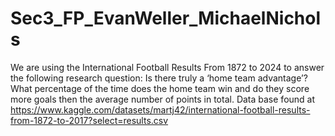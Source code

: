 # Sec3_FP_EvanWeller_MichaelNichols
We are using the International Football Results From 1872 to 2024 to answer the following research question:
Is there truly a ‘home team advantage’? What percentage of the time does the home team win and do they score more goals then the average number of points in total.
Data base found at https://www.kaggle.com/datasets/martj42/international-football-results-from-1872-to-2017?select=results.csv
